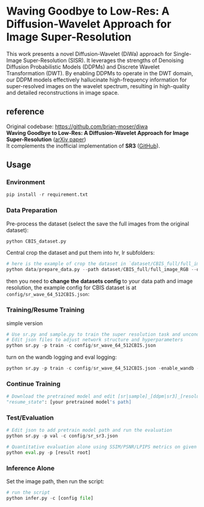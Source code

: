 # Waving Goodbye to Low-Res: A Diffusion-Wavelet Approach for Image Super-Resolution
This work presents a novel Diffusion-Wavelet (DiWa) approach for Single-Image Super-Resolution (SISR). It leverages the strengths of Denoising Diffusion Probabilistic Models (DDPMs) and Discrete Wavelet Transformation (DWT). By enabling DDPMs to operate in the DWT domain, our DDPM models effectively hallucinate high-frequency information for super-resolved images on the wavelet spectrum, resulting in high-quality and detailed reconstructions in image space. 

## reference
Original codebase: https://github.com/brian-moser/diwa \
**Waving Goodbye to Low-Res: A Diffusion-Wavelet Approach for Image Super-Resolution** ([arXiv paper](https://arxiv.org/abs/2304.01994))\
It complements the inofficial implementation of **SR3** ([GitHub](https://github.com/Janspiry/Image-Super-Resolution-via-Iterative-Refinement)).


## Usage

### Environment

```python
pip install -r requirement.txt
```


### Data Preparation

Pre-process the dataset (select the save the full images from the original dataset):
```python
python CBIS_dataset.py
```

Central crop the dataset and put them into hr, lr subfolders:

```python
# here is the example of crop the dataset in `dataset/CBIS_full/full_image_RGB` and reshape them to hr 512x512 and lr 64x64, and save them to a new folder called `CBIS_test_64_512`
python data/prepare_data.py --path dataset/CBIS_full/full_image_RGB --out CBIS_test --size 64,512           
```


<!-- ```python
# Resize to get 16×16 LR_IMGS and 128×128 HR_IMGS, then prepare 128×128 Fake SR_IMGS by bicubic interpolation
python data/prepare_data.py  --path [dataset root]  --out [output root] --size 16,128 -l
``` -->

then you need to **change the datasets config** to your data path and image resolution, the example config for CBIS dataset is at `config/sr_wave_64_512CBIS.json`: 

<!-- ```json
"datasets": {
    "train": {
        "dataroot": "dataset/ffhq_16_128", // [output root] in prepare.py script
        "l_resolution": 16, // low resolution need to super_resolution
        "r_resolution": 128, // high resolution
        "datatype": "lmdb", //lmdb or img, path of img files
    },
    "val": {
        "dataroot": "dataset/celebahq_16_128", // [output root] in prepare.py script
    }
},
``` -->


### Training/Resume Training

simple version
```python
# Use sr.py and sample.py to train the super resolution task and unconditional generation task, respectively.
# Edit json files to adjust network structure and hyperparameters
python sr.py -p train -c config/sr_wave_64_512CBIS.json
```
turn on the wandb logging and eval logging:
```python
python sr.py -p train -c config/sr_wave_64_512CBIS.json -enable_wandb -log_wandb_ckpt -log_eval       
```

### Continue Training

```python
# Download the pretrained model and edit [sr|sample]_[ddpm|sr3]_[resolution option].json about "resume_state":
"resume_state": [your pretrained model's path]
```

<!-- #### Configurations for Training


| Tasks                             | Config File                                              | 
|-----------------------------------|----------------------------------------------------------|
| 16×16 -> 128×128 on FFHQ-CelebaHQ | [config/sr_wave_16_128.json](config/sr_wave_16_128.json) |  
| 64×64 -> 512×512 on FFHQ-CelebaHQ | [config/sr_wave_64_512.json](config/sr_wave_64_512.json) |   
| 48×48 -> 192×192 on DIV2K         | [config/sr_wave_48_192.json](config/sr_wave_48_192.json) |
| Ablation - baseline               | [config/sr_wave_48_192_abl_baseline.json](config/sr_wave_48_192_abl_baseline.json) |
| Ablation - Init. Pred. only       | [config/sr_wave_48_192_abl_pred_only.json](config/sr_wave_48_192_abl_pred_only.json) |
| Ablation - DWT only               | [config/sr_wave_48_192_abl_wave_only.json](config/sr_wave_48_192_abl_wave_only.json) |
| Ablation - DiWa                   | [config/sr_wave_48_192_abl_wave+pred.json](config/sr_wave_48_192_abl_wave+pred.json) | -->

### Test/Evaluation

```python
# Edit json to add pretrain model path and run the evaluation 
python sr.py -p val -c config/sr_sr3.json

# Quantitative evaluation alone using SSIM/PSNR/LPIPS metrics on given result root
python eval.py -p [result root]
```

### Inference Alone

Set the image path, then run the script:

```python
# run the script
python infer.py -c [config file]
```
